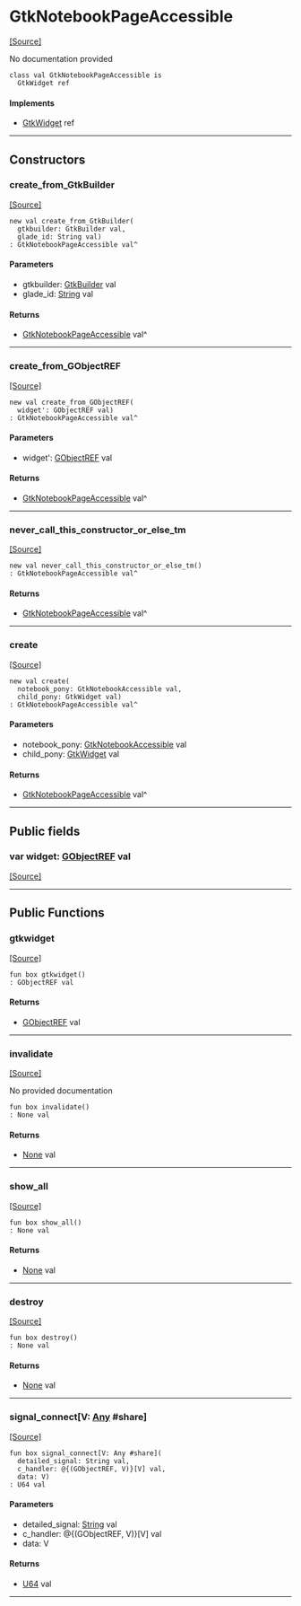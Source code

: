 # GtkNotebookPageAccessible
<span class="source-link">[[Source]](src/gtk3/GtkNotebookPageAccessible.md#L6)</span>

No documentation provided


```pony
class val GtkNotebookPageAccessible is
  GtkWidget ref
```

#### Implements

* [GtkWidget](gtk3-GtkWidget.md) ref

---

## Constructors

### create_from_GtkBuilder
<span class="source-link">[[Source]](src/gtk3/GtkNotebookPageAccessible.md#L14)</span>


```pony
new val create_from_GtkBuilder(
  gtkbuilder: GtkBuilder val,
  glade_id: String val)
: GtkNotebookPageAccessible val^
```
#### Parameters

*   gtkbuilder: [GtkBuilder](gtk3-GtkBuilder.md) val
*   glade_id: [String](builtin-String.md) val

#### Returns

* [GtkNotebookPageAccessible](gtk3-GtkNotebookPageAccessible.md) val^

---

### create_from_GObjectREF
<span class="source-link">[[Source]](src/gtk3/GtkNotebookPageAccessible.md#L17)</span>


```pony
new val create_from_GObjectREF(
  widget': GObjectREF val)
: GtkNotebookPageAccessible val^
```
#### Parameters

*   widget': [GObjectREF](minimal-browser-..-gobject-GObjectREF.md) val

#### Returns

* [GtkNotebookPageAccessible](gtk3-GtkNotebookPageAccessible.md) val^

---

### never_call_this_constructor_or_else_tm
<span class="source-link">[[Source]](src/gtk3/GtkNotebookPageAccessible.md#L20)</span>


```pony
new val never_call_this_constructor_or_else_tm()
: GtkNotebookPageAccessible val^
```

#### Returns

* [GtkNotebookPageAccessible](gtk3-GtkNotebookPageAccessible.md) val^

---

### create
<span class="source-link">[[Source]](src/gtk3/GtkNotebookPageAccessible.md#L24)</span>


```pony
new val create(
  notebook_pony: GtkNotebookAccessible val,
  child_pony: GtkWidget val)
: GtkNotebookPageAccessible val^
```
#### Parameters

*   notebook_pony: [GtkNotebookAccessible](gtk3-GtkNotebookAccessible.md) val
*   child_pony: [GtkWidget](gtk3-GtkWidget.md) val

#### Returns

* [GtkNotebookPageAccessible](gtk3-GtkNotebookPageAccessible.md) val^

---

## Public fields

### var widget: [GObjectREF](minimal-browser-..-gobject-GObjectREF.md) val
<span class="source-link">[[Source]](src/gtk3/GtkNotebookPageAccessible.md#L10)</span>



---

## Public Functions

### gtkwidget
<span class="source-link">[[Source]](src/gtk3/GtkNotebookPageAccessible.md#L12)</span>


```pony
fun box gtkwidget()
: GObjectREF val
```

#### Returns

* [GObjectREF](minimal-browser-..-gobject-GObjectREF.md) val

---

### invalidate
<span class="source-link">[[Source]](src/gtk3/GtkNotebookPageAccessible.md#L28)</span>


No provided documentation


```pony
fun box invalidate()
: None val
```

#### Returns

* [None](builtin-None.md) val

---

### show_all
<span class="source-link">[[Source]](src/gtk3/GtkWidget.md#L4)</span>


```pony
fun box show_all()
: None val
```

#### Returns

* [None](builtin-None.md) val

---

### destroy
<span class="source-link">[[Source]](src/gtk3/GtkWidget.md#L7)</span>


```pony
fun box destroy()
: None val
```

#### Returns

* [None](builtin-None.md) val

---

### signal_connect\[V: [Any](builtin-Any.md) #share\]
<span class="source-link">[[Source]](src/gtk3/GtkWidget.md#L10)</span>


```pony
fun box signal_connect[V: Any #share](
  detailed_signal: String val,
  c_handler: @{(GObjectREF, V)}[V] val,
  data: V)
: U64 val
```
#### Parameters

*   detailed_signal: [String](builtin-String.md) val
*   c_handler: @{(GObjectREF, V)}[V] val
*   data: V

#### Returns

* [U64](builtin-U64.md) val

---


